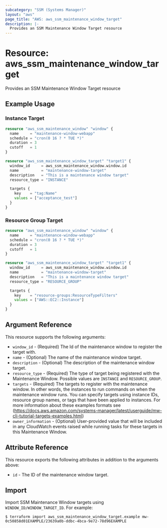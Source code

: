 ```yaml
---
subcategory: "SSM (Systems Manager)"
layout: "aws"
page_title: "AWS: aws_ssm_maintenance_window_target"
description: |-
  Provides an SSM Maintenance Window Target resource
---
```


# Resource: aws_ssm_maintenance_window_target

Provides an SSM Maintenance Window Target resource

## Example Usage

### Instance Target

```terraform
resource "aws_ssm_maintenance_window" "window" {
  name     = "maintenance-window-webapp"
  schedule = "cron(0 16 ? * TUE *)"
  duration = 3
  cutoff   = 1
}

resource "aws_ssm_maintenance_window_target" "target1" {
  window_id     = aws_ssm_maintenance_window.window.id
  name          = "maintenance-window-target"
  description   = "This is a maintenance window target"
  resource_type = "INSTANCE"

  targets {
    key    = "tag:Name"
    values = ["acceptance_test"]
  }
}
```

### Resource Group Target

```terraform
resource "aws_ssm_maintenance_window" "window" {
  name     = "maintenance-window-webapp"
  schedule = "cron(0 16 ? * TUE *)"
  duration = 3
  cutoff   = 1
}

resource "aws_ssm_maintenance_window_target" "target1" {
  window_id     = aws_ssm_maintenance_window.window.id
  name          = "maintenance-window-target"
  description   = "This is a maintenance window target"
  resource_type = "RESOURCE_GROUP"

  targets {
    key    = "resource-groups:ResourceTypeFilters"
    values = ["AWS::EC2::Instance"]
  }
}
```

## Argument Reference

This resource supports the following arguments:

* `window_id` - (Required) The Id of the maintenance window to register the target with.
* `name` - (Optional) The name of the maintenance window target.
* `description` - (Optional) The description of the maintenance window target.
* `resource_type` - (Required) The type of target being registered with the Maintenance Window. Possible values are `INSTANCE` and `RESOURCE_GROUP`.
* `targets` - (Required) The targets to register with the maintenance window. In other words, the instances to run commands on when the maintenance window runs. You can specify targets using instance IDs, resource group names, or tags that have been applied to instances. For more information about these examples formats see
 (https://docs.aws.amazon.com/systems-manager/latest/userguide/mw-cli-tutorial-targets-examples.html)
* `owner_information` - (Optional) User-provided value that will be included in any CloudWatch events raised while running tasks for these targets in this Maintenance Window.

## Attribute Reference

This resource exports the following attributes in addition to the arguments above:

* `id` - The ID of the maintenance window target.

## Import

Import SSM Maintenance Window targets using `WINDOW_ID/WINDOW_TARGET_ID`. For example:

```
$ terraform import aws_ssm_maintenance_window_target.example mw-0c50858d01EXAMPLE/23639a0b-ddbc-4bca-9e72-78d96EXAMPLE
```
